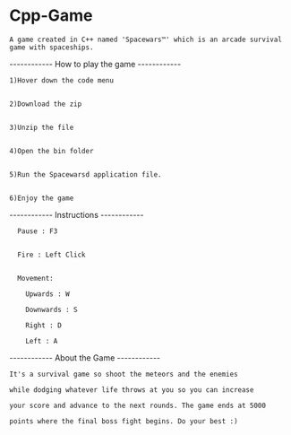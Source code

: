 # Cpp-Game
    A game created in C++ named 'Spacewars™️' which is an arcade survival game with spaceships.

------------  How to play the game  ------------


    1)Hover down the code menu


    2)Download the zip


    3)Unzip the file


    4)Open the bin folder


    5)Run the Spacewarsd application file.


    6)Enjoy the game


------------  Instructions  ------------


      Pause : F3


      Fire : Left Click


      Movement:

        Upwards : W

        Downwards : S

        Right : D

        Left : A


------------  About the Game  ------------

    It's a survival game so shoot the meteors and the enemies 

    while dodging whatever life throws at you so you can increase 

    your score and advance to the next rounds. The game ends at 5000

    points where the final boss fight begins. Do your best :)
